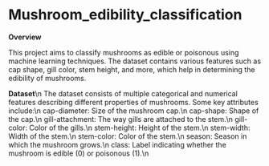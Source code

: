 # Mushroom_edibility_classification

**Overview**

This project aims to classify mushrooms as edible or poisonous using machine learning techniques. The dataset contains various features such as cap shape, gill color, stem height, and more, which help in determining the edibility of mushrooms.

**Dataset**\n
The dataset consists of multiple categorical and numerical features describing different properties of mushrooms. Some key attributes include:\n
cap-diameter: Size of the mushroom cap.\n
cap-shape: Shape of the cap.\n
gill-attachment: The way gills are attached to the stem.\n
gill-color: Color of the gills.\n
stem-height: Height of the stem.\n
stem-width: Width of the stem.\n
stem-color: Color of the stem.\n
season: Season in which the mushroom grows.\n
class: Label indicating whether the mushroom is edible (0) or poisonous (1).\n

